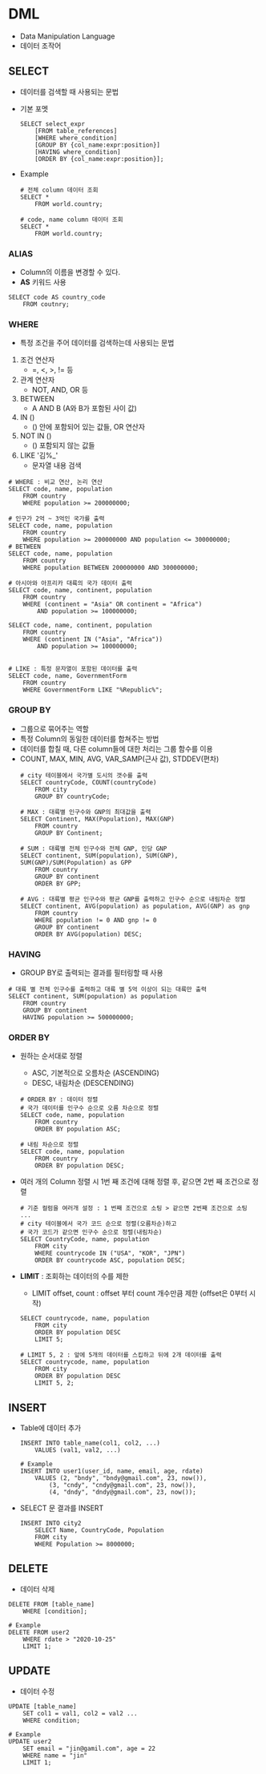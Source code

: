 # DML
* Data Manipulation Language
* 데이터 조작어

## SELECT
* 데이터를 검색할 때 사용되는 문법
* 기본 포멧
    ```
    SELECT select_expr
        [FROM table_references]
        [WHERE where_condition]
        [GROUP BY {col_name:expr:position}]
        [HAVING where_condition]
        [ORDER BY {col_name:expr:position}];
    ```

* Example
    ```
    # 전체 column 데이터 조회
    SELECT *
        FROM world.country;

    # code, name column 데이터 조회
    SELECT * 
        FROM world.country;
    ```
  
### ALIAS
* Column의 이름을 변경할 수 있다.
* **AS** 키워드 사용
```
SELECT code AS country_code
    FROM coutnry;
```

### WHERE
* 특정 조건을 주어 데이터를 검색하는데 사용되는 문법
1. 조건 연산자
    * =, <, >, != 등
2. 관계 연산자
    * NOT, AND, OR 등
3. BETWEEN
    * A AND B (A와 B가 포함된 사이 값)
4. IN ()
    * () 안에 포함되어 있는 값들, OR 연산자
5. NOT IN ()
    * () 포함되지 않는 값들
6. LIKE '김%_'
    * 문자열 내용 검색    
```
# WHERE : 비교 연산, 논리 연산
SELECT code, name, population
	FROM country
    WHERE population >= 200000000;

# 인구가 2억 ~ 3억인 국가를 출력
SELECT code, name, population
	FROM country
    WHERE population >= 200000000 AND population <= 300000000;
# BETWEEN
SELECT code, name, population
	FROM country
    WHERE population BETWEEN 200000000 AND 300000000;

# 아시아와 아프리카 대륙의 국가 데이터 출력
SELECT code, name, continent, population
	FROM country
    WHERE (continent = "Asia" OR continent = "Africa")
		AND population >= 100000000;
        
SELECT code, name, continent, population
	FROM country
    WHERE (continent IN ("Asia", "Africa"))
		AND population >= 100000000;


# LIKE : 특정 문자열이 포함된 데이터를 출력
SELECT code, name, GovernmentForm
	FROM country
	WHERE GovernmentForm LIKE "%Republic%";
```

### GROUP BY
* 그룹으로 묶어주는 역할
* 특정 Column의 동일한 데이터를 합쳐주는 방법
* 데이터를 합칠 때, 다른 column들에 대한 처리는 그룹 함수를 이용
* COUNT, MAX, MIN, AVG, VAR_SAMP(근사 값), STDDEV(편차)
    ```
    # city 테이블에서 국가별 도시의 갯수를 출력
    SELECT countryCode, COUNT(countryCode)
    	FROM city
        GROUP BY countryCode;
    
    # MAX : 대륙별 인구수와 GNP의 최대값을 출력
    SELECT Continent, MAX(Population), MAX(GNP)
    	FROM country
        GROUP BY Continent;
    
    # SUM : 대륙별 전체 인구수와 전체 GNP, 인당 GNP
    SELECT continent, SUM(population), SUM(GNP), SUM(GNP)/SUM(Population) as GPP 
    	FROM country
        GROUP BY continent
        ORDER BY GPP;
    
    # AVG : 대륙별 평균 인구수와 평균 GNP를 출력하고 인구수 순으로 내림차순 정렬
    SELECT continent, AVG(population) as population, AVG(GNP) as gnp
    	FROM country
        WHERE population != 0 AND gnp != 0
        GROUP BY continent
        ORDER BY AVG(population) DESC;
    ```

### HAVING 
* GROUP BY로 출력되는 결과를 필터링할 때 사용
```
# 대륙 별 전체 인구수를 출력하고 대륙 별 5억 이상이 되는 대륙만 출력
SELECT continent, SUM(population) as population
	FROM country
    GROUP BY continent
    HAVING population >= 500000000;

```

### ORDER BY
* 원하는 순서대로 정렬
    * ASC, 기본적으로 오름차순 (ASCENDING)
    * DESC, 내림차순 (DESCENDING)
    ```
    # ORDER BY : 데이터 정렬
    # 국가 데이터를 인구수 순으로 오름 차순으로 정렬
    SELECT code, name, population
	    FROM country
        ORDER BY population ASC;

    # 내림 차순으로 정렬
    SELECT code, name, population
    	FROM country
        ORDER BY population DESC;
    ```

* 여러 개의 Column 정렬 시 1번 째 조건에 대해 정렬 후, 같으면 2번 째 조건으로 정렬
    ```
    # 기준 컬럼을 여러개 설정 : 1 번째 조건으로 소팅 > 같으면 2번째 조건으로 소팅 ...
    # city 테이블에서 국가 코드 순으로 정렬(오름차순)하고
    # 국가 코드가 같으면 인구수 순으로 정렬(내림차순)
    SELECT CountryCode, name, population
	    FROM city
        WHERE countrycode IN ("USA", "KOR", "JPN")
        ORDER BY countrycode ASC, population DESC;
    ```

* **LIMIT** : 조회하는 데이터의 수를 제한
    * LIMIT offset, count : offset 부터 count 개수만큼 제한 (offset은 0부터 시작)
    ```
    SELECT countrycode, name, population
    	FROM city
        ORDER BY population DESC
        LIMIT 5;
    
    # LIMIT 5, 2 : 앞에 5개의 데이터를 스킵하고 뒤에 2개 데이터를 출력
    SELECT countrycode, name, population
    	FROM city
        ORDER BY population DESC
        LIMIT 5, 2;
    ```


## INSERT
* Table에 데이터 추가
    ```
    INSERT INTO table_name(col1, col2, ...)
        VALUES (val1, val2, ...)

    # Example    
    INSERT INTO user1(user_id, name, email, age, rdate)
    	VALUES (2, "bndy", "bndy@gmail.com", 23, now()),
    		(3, "cndy", "cndy@gmail.com", 23, now()),
    		(4, "dndy", "dndy@gmail.com", 23, now());
    ```

* SELECT 문 결과를 INSERT
    ```
    INSERT INTO city2
    	SELECT Name, CountryCode, Population
    	FROM city
        WHERE Population >= 8000000;
    ```


## DELETE
* 데이터 삭제
```
DELETE FROM [table_name]
    WHERE [condition];

# Example
DELETE FROM user2
	WHERE rdate > "2020-10-25"
    LIMIT 1;
```

## UPDATE
* 데이터 수정
```
UPDATE [table_name]
    SET col1 = val1, col2 = val2 ...
    WHERE condition;

# Example
UPDATE user2
	SET email = "jin@gamil.com", age = 22
    WHERE name = "jin"
    LIMIT 1;
```
